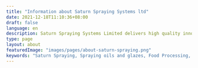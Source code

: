 ```yaml
---
title: "Information about Saturn Spraying Systems ltd"
date: 2021-12-18T11:10:36+08:00
draft: false
language: en
description: Saturn Spraying Systems Limited delivers high quality innovative solutions into the food processing industry. Working through our Worldwide Network of Agents for clients everywhere.
type: page
layout: about
featuredImage: "images/pages/about-saturn-spraying.png"
keywords: "Saturn Spraying, Spraying oils and glazes, Food Processing, Food Production, Egg Glazing"
---
```

